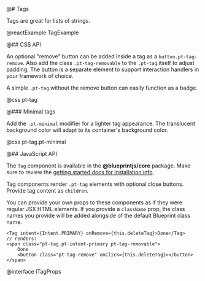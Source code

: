 @# Tags

Tags are great for lists of strings.

@reactExample TagExample

@## CSS API

An optional "remove" button can be added inside a tag as a `button.pt-tag-remove`. Also add the
class `.pt-tag-removable` to the `.pt-tag` itself to adjust padding. The button is a separate
element to support interaction handlers in your framework of choice.

A simple `.pt-tag` without the remove button can easily function as a badge.

@css pt-tag

@### Minimal tags

Add the `.pt-minimal` modifier for a lighter tag appearance. The translucent background color
will adapt to its container's background color.

@css pt-tag.pt-minimal

@## JavaScript API

The `Tag` component is available in the __@blueprintjs/core__ package.
Make sure to review the [getting started docs for installation info](#blueprint/getting-started).

Tag components render `.pt-tag` elements with optional close buttons. Provide tag content as `children`.

You can provide your own props to these components as if they were regular JSX HTML elements. If
you provide a `className` prop, the class names you provide will be added alongside of the default
Blueprint class name.

```tsx
<Tag intent={Intent.PRIMARY} onRemove={this.deleteTag}>Done</Tag>
// renders:
<span class="pt-tag pt-intent-primary pt-tag-removable">
    Done
    <button class="pt-tag-remove" onClick={this.deleteTag}></button>
</span>
```

@interface ITagProps

